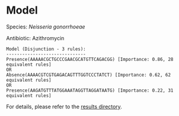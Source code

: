 
# Model

Species: *Neisseria gonorrhoeae*

Antibiotic: Azithromycin

```
Model (Disjunction - 3 rules):
------------------------------
Presence(AAAAACGCTGCCCGAACGCATGTTCAGACGG) [Importance: 0.86, 28 equivalent rules]
OR
Absence(AAAACGTCGTGAGACAGTTTGGTCCCTATCT) [Importance: 0.62, 62 equivalent rules]
OR
Presence(AAGATGTTTATGGAAATAGGTTAGGATAATG) [Importance: 0.22, 31 equivalent rules]

```

For details, please refer to the [results directory](../../../../../results/scm_b/neisseria%20gonorrhoeae/azithromycin/repeat_7/).

